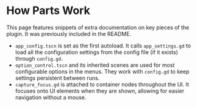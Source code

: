 # How Parts Work

This page features snippets of extra documentation on key pieces of the plugin. It was previously included in the README.

- `app_config.tscn` is set as the first autoload. It calls `app_settings.gd` to load all the configuration settings from the config file (if it exists) through `config.gd`.
- `option_control.tscn` and its inherited scenes are used for most configurable options in the menus. They work with `config.gd` to keep settings persistent between runs.
- `capture_focus.gd` is attached to container nodes throughout the UI. It focuses onto UI elements when they are shown, allowing for easier navigation without a mouse.
